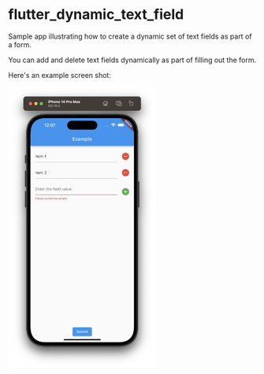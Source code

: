 # flutter_dynamic_text_field

Sample app illustrating how to create a dynamic set of text fields as part of a form.

You can add and delete text fields dynamically as part of filling out the form. 

Here's an example screen shot:

<img width="300px" src="README.png">
